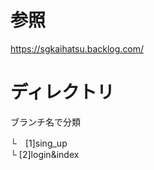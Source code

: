 # 参照
https://sgkaihatsu.backlog.com/

# ディレクトリ
ブランチ名で分類<br>

└　[1]sing_up<br>
└  [2]login&index<br>
 
 
